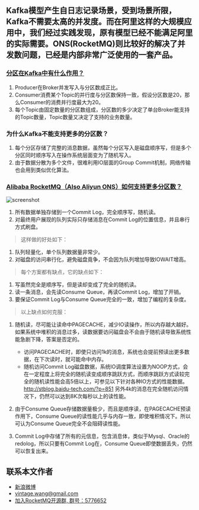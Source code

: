 ## Kafka模型产生自日志记录场景，受到场景所限，Kafka不需要太高的并发度。而在阿里这样的大规模应用中，我们经过实践发现，原有模型已经不能满足阿里的实际需要。ONS(RocketMQ)则比较好的解决了并发数问题，已经是内部非常广泛使用的一套产品。

### [分区在Kafka中有什么作用？](http://blog.confluent.io/2015/03/12/how-to-choose-the-number-of-topicspartitions-in-a-kafka-cluster/)
1. Producer在Broker并发写入与分区数成正比。
2. Consumer消费某个Topic的并行度与分区数保持一致，假设分区数是20，那么Consumer的消费并行度最大为20。
3. 每个Topic由固定数量的分区数组成，分区数的多少决定了单台Broker能支持的Topic数量，Topic数量又决定了支持的业务数量。

### 为什么Kafka不能支持更多的分区数？
1. 每个分区存储了完整的消息数据，虽然每个分区写入是磁盘顺序写，但是多个分区同时顺序写入在操作系统层面变为了随机写入。
2. 由于数据分散为多个文件，很难利用IO层面的Group Commit机制，网络传输也会用到类似优化算法。

### [Alibaba RocketMQ（Also Aliyun ONS）如何支持更多分区数？](http://www.aliyun.com/product/ons)

![screenshot](http://img2.tbcdn.cn/L1/461/1/da260fde23b6e33cda62fba643b4b77a4dbbffb5)


1. 所有数据单独存储到一个Commit Log，完全顺序写，随机读。
2. 对最终用户展现的队列实际只存储消息在Commit Log的位置信息，并且串行方式刷盘。

> 这样做的好处如下：

1. 队列轻量化，单个队列数据量非常少。
2. 对磁盘的访问串行化，避免磁盘竟争，不会因为队列增加导致IOWAIT增高。

> 每个方案都有缺点，它的缺点如下：

1. 写虽然完全是顺序写，但是读却变成了完全的随机读。
2. 读一条消息，会先读Consume Queue，再读Commit Log，增加了开销。
3. 要保证Commit Log与Consume Queue完全的一致，增加了编程的复杂度。

> 以上缺点如何克服：

1. 随机读，尽可能让读命中PAGECACHE，减少IO读操作，所以内存越大越好。如果系统中堆积的消息过多，读数据要访问磁盘会不会由于随机读导致系统性能急剧下降，答案是否定的。
	- 访问PAGECACHE时，即使只访问1k的消息，系统也会提前预读出更多数据，在下次读时，就可能命中内存。
	- 随机访问Commit Log磁盘数据，系统IO调度算法设置为NOOP方式，会在一定程度上将完全的随机读变成顺序跳跃方式，而顺序跳跃方式读较完全的随机读性能会高5倍以上，可参见以下针对各种IO方式的性能数据。
http://stblog.baidu-tech.com/?p=851 另外4k的消息在完全随机访问情况下，仍然可以达到8K次每秒以上的读性能。

2. 由于Consume Queue存储数据量极少，而且是顺序读，在PAGECACHE预读作用下，Consume Queue的读性能几乎与内存一致，即使堆积情况下。所以可认为Consume Queue完全不会阻碍读性能。
3. Commit Log中存储了所有的元信息，包含消息体，类似于Mysql、Oracle的redolog，所以只要有Commit Log在，Consume Queue即使数据丢失，仍然可以恢复出来。


## 联系本文作者
* [新浪微博](http://weibo.com/vintagewangxr)
* vintage.wang@gmail.com
* [加入RocketMQ开源群, 群号：5776652](http://url.cn/Knxm0o)
